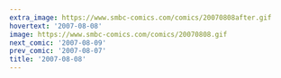 ```yaml
---
extra_image: https://www.smbc-comics.com/comics/20070808after.gif
hovertext: '2007-08-08'
image: https://www.smbc-comics.com/comics/20070808.gif
next_comic: '2007-08-09'
prev_comic: '2007-08-07'
title: '2007-08-08'
---
```


